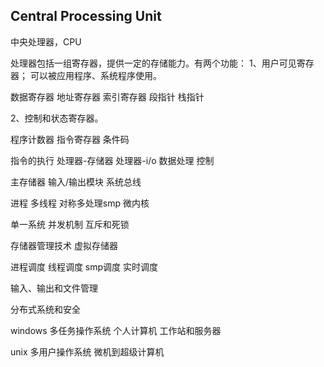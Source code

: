 ## Central Processing Unit

中央处理器，CPU

处理器包括一组寄存器，提供一定的存储能力。有两个功能：
1、用户可见寄存器；
可以被应用程序、系统程序使用。

数据寄存器
地址寄存器
索引寄存器
段指针
栈指针

2、控制和状态寄存器。

程序计数器
指令寄存器
条件码


指令的执行
处理器-存储器
处理器-i/o
数据处理
控制



主存储器
输入/输出模块
系统总线







进程 多线程 对称多处理smp 微内核


单一系统 并发机制 互斥和死锁

存储器管理技术 虚拟存储器

进程调度 线程调度 smp调度 实时调度


输入、输出和文件管理


分布式系统和安全


windows 多任务操作系统 个人计算机 工作站和服务器



unix 多用户操作系统 微机到超级计算机







